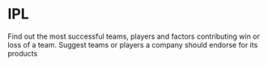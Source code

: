 # IPL
Find out the most successful teams, players and factors contributing win or loss of a team. Suggest teams or players a company should endorse for its products
